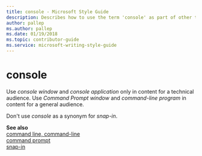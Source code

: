 ```yaml
---
title: console - Microsoft Style Guide
description: Describes how to use the term 'console' as part of other terms in specific contexts in Microsoft content.
author: pallep
ms.author: pallep
ms.date: 01/19/2018
ms.topic: contributor-guide
ms.service: microsoft-writing-style-guide
---
```


# console

Use *console window* and *console application* only in content for a technical audience. Use *Command Prompt window* and *command-line program* in content for a general audience.

Don't use *console* as a synonym for *snap-in*.

**See also**   
[command line, command-line](~/a-z-word-list-term-collections/c/command-line.md)  
[command prompt](../c/command-prompt.md)  
[snap-in](~/a-z-word-list-term-collections/s/snap-in.md)
